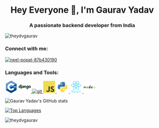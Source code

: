 <h1 align="center">Hey Everyone 👋, I'm Gaurav Yadav</h1>
<h3 align="center">A passionate backend developer from India</h3>

<p align="left"> <img src="https://komarev.com/ghpvc/?username=neelpopat242&label=Profile%20views&color=0e75b6&style=flat" alt="theydvgaurav" /> </p>

<h3 align="left">Connect with me:</h3>
<p align="left">
<a href="https://www.linkedin.com/in/theydvgaurav/" target="blank"><img align="center" src="https://raw.githubusercontent.com/rahuldkjain/github-profile-readme-generator/master/src/images/icons/Social/linked-in-alt.svg" alt="neel-popat-87b430190" height="30" width="40" /></a>
</p>

<h3 align="left">Languages and Tools:</h3>
<p align="left"><img src="https://raw.githubusercontent.com/devicons/devicon/master/icons/cplusplus/cplusplus-original.svg" alt="cplusplus" width="40" height="40"/> </a> 
<a href="https://www.djangoproject.com/" target="_blank" rel="noreferrer"> <img src="https://github.com/devicons/devicon/blob/master/icons/django/django-plain-wordmark.svg" alt="django" width="40" height="40"/> </a><a href="https://git-scm.com/" target="_blank" rel="noreferrer"> <img src="https://www.vectorlogo.zone/logos/git-scm/git-scm-icon.svg" alt="git" width="40" height="40"/> </a><a href="https://developer.mozilla.org/en-US/docs/Web/JavaScript" target="_blank" rel="noreferrer"> <img src="https://raw.githubusercontent.com/devicons/devicon/master/icons/javascript/javascript-original.svg" alt="javascript" width="40" height="40"/> </a></a> <a href="https://www.python.org" target="_blank" rel="noreferrer"> <img src="https://raw.githubusercontent.com/devicons/devicon/master/icons/python/python-original.svg" alt="python" width="40" height="40"/> </a> <a href="https://reactjs.org/" target="_blank" rel="noreferrer"> <img src="https://raw.githubusercontent.com/devicons/devicon/master/icons/react/react-original-wordmark.svg" alt="react" width="40" height="40"/> </a> <a href="https://nodejs.org/" target="_blank" rel="noreferrer"> <img src="https://github.com/devicons/devicon/blob/master/icons/nodejs/nodejs-original-wordmark.svg" alt="react" width="40" height="40"/> </a> </p>



![Gaurav Yadav's GitHub stats](https://github-readme-stats.vercel.app/api?username=theydvgaurav&show_icons=true&theme=radical)


[![Top Languages](https://github-readme-stats.vercel.app/api/top-langs/?username=theydvgaurav&theme=radical)](https://github.com/anuraghazra/github-readme-stats)



<p><img align="center" src="https://github-readme-streak-stats.herokuapp.com/?user=theydvgaurav&theme=radical" alt="theydvgaurav" /></p>
